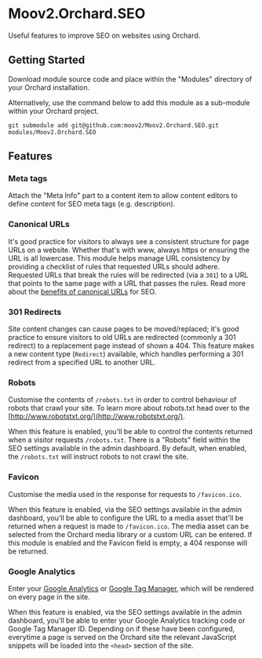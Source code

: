 # Moov2.Orchard.SEO

Useful features to improve SEO on websites using Orchard.

## Getting Started

Download module source code and place within the "Modules" directory of your Orchard installation. 

Alternatively, use the command below to add this module as a sub-module within your Orchard project.

```
git submodule add git@github.com:moov2/Moov2.Orchard.SEO.git modules/Moov2.Orchard.SEO
```

## Features

### Meta tags

Attach the "Meta Info" part to a content item to allow content editors to define content for SEO meta tags (e.g. description).

### Canonical URLs

It's good practice for visitors to always see a consistent structure for page URLs on a website. Whether that's with www, always https or ensuring the URL is all lowercase. This module helps manage URL consistency by providing a checklist of rules that requested URLs should adhere. Requested URLs that break the rules will be redirected (via a `301`) to a URL that points to the same page with a URL that passes the rules. Read more about the [benefits of canonical URLs](https://support.google.com/webmasters/answer/139066) for SEO.

### 301 Redirects

Site content changes can cause pages to be moved/replaced; it's good practice to ensure visitors to old URLs are redirected (commonly a 301 redirect) to a replacement page instead of shown a 404. This feature makes a new content type (`Redirect`) available, which handles performing a 301 redirect from a specified URL to another URL.

### Robots

Customise the contents of `/robots.txt` in order to control behaviour of robots that crawl your site. To learn more about robots.txt head over to the [http://www.robotstxt.org/](http://www.robotstxt.org/). 

When this feature is enabled, you'll be able to control the contents returned when a visitor requests `/robots.txt`. There is a "Robots" field within the SEO settings available in the admin dashboard. By default, when enabled, the `/robots.txt` will instruct robots to not crawl the site.

### Favicon

Customise the media used in the response for requests to `/favicon.ico`.

When this feature is enabled, via the SEO settings available in the admin dashboard, you'll be able to configure the URL to a media asset that'll be returned when a request is made to `/favicon.ico`. The media asset can be selected from the Orchard media library or a custom URL can be entered. If this module is enabled and the Favicon field is empty, a 404 response will be returned.

### Google Analytics

Enter your [Google Analytics](https://www.google.com/analytics) or [Google Tag Manager](https://www.google.com/analytics/tag-manager/), which will be rendered on every page in the site. 

When this feature is enabled, via the SEO settings available in the admin dashboard, you'll be able to enter your Google Analytics tracking code or Google Tag Manager ID. Depending on if these have been configured, everytime a page is served on the Orchard site the relevant JavaScript snippets will be loaded into the `<head>` section of the site.